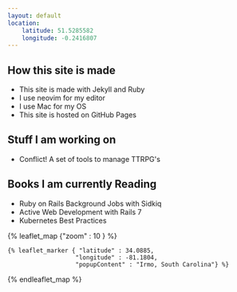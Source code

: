 ```yaml
---
layout: default
location:
    latitude: 51.5285582
    longitude: -0.2416807
---
```


<h2> How this site is made </h2>

<ul>

  <li> This site is made with Jekyll and Ruby</li>
  <li> I use neovim for my editor </li>
  <li> I use Mac for my OS </li>
  <li> This site is hosted on GitHub Pages </li>
</ul>

<h2> Stuff I am working on </h2>
<ul>
<li> Conflict! A set of tools to manage TTRPG's </li>
</ul>
<h2> Books I am currently Reading</h2>
<ul>
<li> Ruby on Rails Background Jobs with Sidkiq </li>
<li> Active Web Development with Rails 7 </li>
<li> Kubernetes Best Practices </li>
</ul>


{% leaflet_map {"zoom" : 10 } %}

    {% leaflet_marker { "latitude" : 34.0885,
                       "longitude" : -81.1804,
                       "popupContent" : "Irmo, South Carolina"} %}
{% endleaflet_map %}
